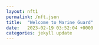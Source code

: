 ```yaml
---
layout: nft1
permalink: /nft.json
title:  "Welcome to Marine Guard"
date:   2023-02-19 03:52:04 +0000
categories: jekyll update
---
```

